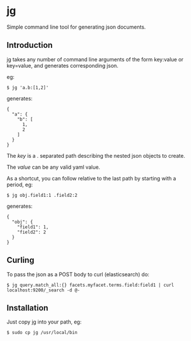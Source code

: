 jg
==

Simple command line tool for generating json documents.

Introduction
------------
jg takes any number of command line arguments of the form key:value or key=value, and generates corresponding json.

eg:

    $ jg 'a.b:[1,2]'

generates:

    {
      "a": {
        "b": [
          1, 
          2
        ]
      }
    }

The *key* is a . separated path describing the nested json objects to create.

The *value* can be any valid yaml value.

As a shortcut, you can follow relative to the last path by starting with a
period, eg:

    $ jg obj.field1:1 .field2:2

generates:

    {
      "obj": {
        "field1": 1,
        "field2": 2 
      }
    }

Curling
-------
To pass the json as a POST body to curl (elasticsearch) do:

    $ jg query.match_all:{} facets.myfacet.terms.field:field1 | curl localhost:9200/_search -d @-

Installation
-------------
Just copy jg into your path, eg:

    $ sudo cp jg /usr/local/bin
